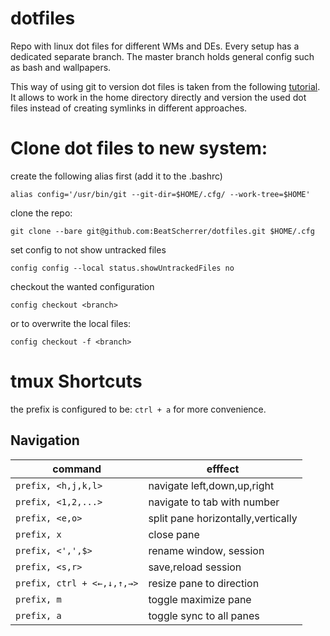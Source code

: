 # dotfiles
Repo with linux dot files for different WMs and DEs. Every setup has a dedicated separate branch. The master branch holds general config such as bash and wallpapers.

This way of using git to version dot files is taken from the following [tutorial](https://www.atlassian.com/git/tutorials/dotfiles). It allows to work in the home directory directly and version the used dot files instead of creating symlinks in different approaches.

# Clone dot files to new system:
create the following alias first (add it to the .bashrc)
```
alias config='/usr/bin/git --git-dir=$HOME/.cfg/ --work-tree=$HOME'
```
clone the repo:

```
git clone --bare git@github.com:BeatScherrer/dotfiles.git $HOME/.cfg
```
set config to not show untracked files
```
config config --local status.showUntrackedFiles no
```

checkout the wanted configuration
```
config checkout <branch>
```
or to overwrite the local files:
```
config checkout -f <branch>
```
# tmux Shortcuts
the prefix is configured to be: `ctrl + a`  for more convenience.
## Navigation
| command | efffect |
|--|--|
|`prefix, <h,j,k,l>` | navigate left,down,up,right |
|`prefix, <1,2,...>`| navigate to tab with number |
|`prefix, <e,o>` | split pane horizontally,vertically|
|`prefix, x`|close pane|
|`prefix, <',',$>`| rename window, session |
|`prefix, <s,r>` | save,reload session|
|`prefix, ctrl + <←,↓,↑,→>` | resize pane to direction|
|`prefix, m` | toggle maximize pane|
|`prefix, a`| toggle sync to all panes|
